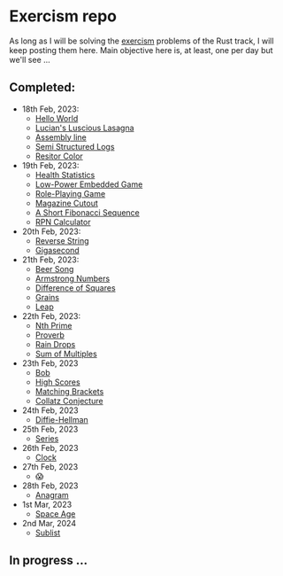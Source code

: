 # Exercism repo
As long as I will be solving the [exercism](https://exercism.org/tracks/rust) problems of the Rust track, I will keep posting them here. Main objective here is, at least, one per day but we'll see ...

## Completed:
- 18th Feb, 2023:
    - [Hello World](https://exercism.org/tracks/rust/exercises/hello-world)
    - [Lucian's Luscious Lasagna](https://exercism.org/tracks/rust/exercises/lucians-luscious-lasagna)
    - [Assembly line](https://exercism.org/tracks/rust/exercises/assembly-line)
    - [Semi Structured Logs](https://exercism.org/tracks/rust/exercises/semi-structured-logs)
    - [Resitor Color](https://exercism.org/tracks/rust/exercises/resistor-color)
- 19th Feb, 2023:
    - [Health Statistics](https://exercism.org/tracks/rust/exercises/health-statistics)
    - [Low-Power Embedded Game](https://exercism.org/tracks/rust/exercises/low-power-embedded-game)
    - [Role-Playing Game](https://exercism.org/tracks/rust/exercises/role-playing-game)
    - [Magazine Cutout](https://exercism.org/tracks/rust/exercises/magazine-cutout)
    - [A Short Fibonacci Sequence](https://exercism.org/tracks/rust/exercises/short-fibonacci/solutions)    
    - [RPN Calculator](https://exercism.org/tracks/rust/exercises/rpn-calculator)
- 20th Feb, 2023:
    - [Reverse String](https://exercism.org/tracks/rust/exercises/reverse-string)
    - [Gigasecond](https://exercism.org/tracks/rust/exercises/gigasecond)
- 21th Feb, 2023:
    - [Beer Song](https://exercism.org/tracks/rust/exercises/beer-song)
    - [Armstrong Numbers](https://exercism.org/tracks/rust/exercises/armstrong-numbers)
    - [Difference of Squares](https://exercism.org/tracks/rust/exercises/difference-of-squares)
    - [Grains](https://exercism.org/tracks/rust/exercises/grains)
    - [Leap](https://exercism.org/tracks/rust/exercises/leap)
- 22th Feb, 2023:    
    - [Nth Prime](https://exercism.org/tracks/rust/exercises/nth-prime)
    - [Proverb](https://exercism.org/tracks/rust/exercises/proverb)
    - [Rain Drops](https://exercism.org/tracks/rust/exercises/raindrops)
    - [Sum of Multiples](https://exercism.org/tracks/rust/exercises/sum-of-multiples)
- 23th Feb, 2023
    - [Bob](https://exercism.org/tracks/rust/exercises/bob)
    - [High Scores](https://exercism.org/tracks/rust/exercises/high-scores)
    - [Matching Brackets](https://exercism.org/tracks/rust/exercises/matching-brackets/solutions/michaelmez39)
    - [Collatz Conjecture](https://exercism.org/tracks/rust/exercises/collatz-conjecture)
- 24th Feb, 2023
    - [Diffie-Hellman](https://exercism.org/tracks/rust/exercises/diffie-hellman)
- 25th Feb, 2023
    - [Series](https://exercism.org/tracks/rust/exercises/series)
- 26th Feb, 2023
    - [Clock](https://exercism.org/tracks/rust/exercises/clock)
- 27th Feb, 2023
    - 😱
- 28th Feb, 2023
    - [Anagram](https://exercism.org/tracks/rust/exercises/anagram)
- 1st Mar, 2023
    - [Space Age](https://exercism.org/tracks/rust/exercises/space-age)
- 2nd Mar, 2024
    - [Sublist](https://exercism.org/tracks/rust/exercises/sublist)


## In progress ...    

